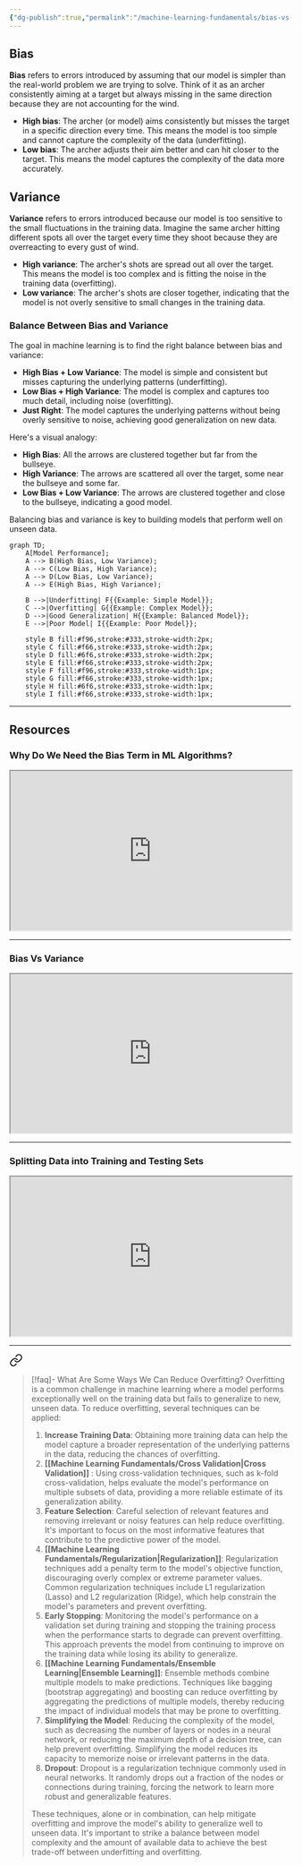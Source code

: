 ```yaml
---
{"dg-publish":true,"permalink":"/machine-learning-fundamentals/bias-vs-variance/","tags":["overfitting","underfitting"],"noteIcon":"2","updated":"2024-05-29T14:31:47.839+05:30"}
---
```



## Bias

**Bias** refers to errors introduced by assuming that our model is simpler than the real-world problem we are trying to solve. Think of it as an archer consistently aiming at a target but always missing in the same direction because they are not accounting for the wind.

- **High bias**: The archer (or model) aims consistently but misses the target in a specific direction every time. This means the model is too simple and cannot capture the complexity of the data (underfitting).
- **Low bias**: The archer adjusts their aim better and can hit closer to the target. This means the model captures the complexity of the data more accurately.

## Variance

**Variance** refers to errors introduced because our model is too sensitive to the small fluctuations in the training data. Imagine the same archer hitting different spots all over the target every time they shoot because they are overreacting to every gust of wind.

- **High variance**: The archer's shots are spread out all over the target. This means the model is too complex and is fitting the noise in the training data (overfitting).
- **Low variance**: The archer's shots are closer together, indicating that the model is not overly sensitive to small changes in the training data.

### Balance Between Bias and Variance

The goal in machine learning is to find the right balance between bias and variance:

- **High Bias + Low Variance**: The model is simple and consistent but misses capturing the underlying patterns (underfitting).
- **Low Bias + High Variance**: The model is complex and captures too much detail, including noise (overfitting).
- **Just Right**: The model captures the underlying patterns without being overly sensitive to noise, achieving good generalization on new data.

Here's a visual analogy:

- **High Bias**: All the arrows are clustered together but far from the bullseye.
- **High Variance**: The arrows are scattered all over the target, some near the bullseye and some far.
- **Low Bias + Low Variance**: The arrows are clustered together and close to the bullseye, indicating a good model.

Balancing bias and variance is key to building models that perform well on unseen data.

```mermaid
graph TD;
    A[Model Performance];
    A --> B(High Bias, Low Variance);
    A --> C(Low Bias, High Variance);
    A --> D(Low Bias, Low Variance);
    A --> E(High Bias, High Variance);

    B -->|Underfitting| F{{Example: Simple Model}};
    C -->|Overfitting| G{{Example: Complex Model}};
    D -->|Good Generalization| H{{Example: Balanced Model}};
    E -->|Poor Model| I{{Example: Poor Model}};

    style B fill:#f96,stroke:#333,stroke-width:2px;
    style C fill:#f66,stroke:#333,stroke-width:2px;
    style D fill:#6f6,stroke:#333,stroke-width:2px;
    style E fill:#f66,stroke:#333,stroke-width:2px;
    style F fill:#f96,stroke:#333,stroke-width:1px;
    style G fill:#f66,stroke:#333,stroke-width:1px;
    style H fill:#6f6,stroke:#333,stroke-width:1px;
    style I fill:#f66,stroke:#333,stroke-width:1px;
```

---

## Resources

### Why Do We Need the Bias Term in ML Algorithms?

<iframe title="Why do we need the Bias Term in Machine Learning Algorithms and Neural Networks" src="https://www.youtube.com/embed/fMAElNVN4S0?feature=oembed" height="113" width="200" allowfullscreen="" allow="fullscreen" style="aspect-ratio: 1.76991 / 1; width: 100%; height: auto;"></iframe>

---

### Bias Vs Variance

<iframe title="Machine Learning Fundamentals: Bias and Variance" src="https://www.youtube.com/embed/EuBBz3bI-aA?feature=oembed" height="113" width="200" allowfullscreen="" allow="fullscreen" style="width: 100%; height: auto; aspect-ratio: 16 / 9;"></iframe>

---

### Splitting Data into Training and Testing Sets

<iframe src="https://www.youtube.com/embed/BAiMKBrFntc?list=PLZsOBAyNTZwaQB9nUTYUYNhz7b22bAJYY" height="113" width="200" allowfullscreen="" allow="fullscreen" style="aspect-ratio: 1.76991 / 1; width: 100%; height: auto;"></iframe>

---


<div class="transclusion internal-embed is-loaded"><a class="markdown-embed-link" href="/miscellaneous/faq/#f47338" aria-label="Open link"><svg xmlns="http://www.w3.org/2000/svg" width="24" height="24" viewBox="0 0 24 24" fill="none" stroke="currentColor" stroke-width="2" stroke-linecap="round" stroke-linejoin="round" class="svg-icon lucide-link"><path d="M10 13a5 5 0 0 0 7.54.54l3-3a5 5 0 0 0-7.07-7.07l-1.72 1.71"></path><path d="M14 11a5 5 0 0 0-7.54-.54l-3 3a5 5 0 0 0 7.07 7.07l1.71-1.71"></path></svg></a><div class="markdown-embed">



> [!faq]- What Are Some Ways We Can Reduce Overfitting?
> Overfitting is a common challenge in machine learning where a model performs exceptionally well on the training data but fails to generalize to new, unseen data. To reduce overfitting, several techniques can be applied:
> 1. **Increase Training Data**: Obtaining more training data can help the model capture a broader representation of the underlying patterns in the data, reducing the chances of overfitting.
> 2. **[[Machine Learning Fundamentals/Cross Validation\|Cross Validation]]** : Using cross-validation techniques, such as k-fold cross-validation, helps evaluate the model's performance on multiple subsets of data, providing a more reliable estimate of its generalization ability.
> 3. **Feature Selection**: Careful selection of relevant features and removing irrelevant or noisy features can help reduce overfitting. It's important to focus on the most informative features that contribute to the predictive power of the model.
> 4. **[[Machine Learning Fundamentals/Regularization\|Regularization]]**: Regularization techniques add a penalty term to the model's objective function, discouraging overly complex or extreme parameter values. Common regularization techniques include L1 regularization (Lasso) and L2 regularization (Ridge), which help constrain the model's parameters and prevent overfitting.
> 5. **Early Stopping**: Monitoring the model's performance on a validation set during training and stopping the training process when the performance starts to degrade can prevent overfitting. This approach prevents the model from continuing to improve on the training data while losing its ability to generalize.
> 6. **[[Machine Learning Fundamentals/Ensemble Learning\|Ensemble Learning]]**: Ensemble methods combine multiple models to make predictions. Techniques like bagging (bootstrap aggregating) and boosting can reduce overfitting by aggregating the predictions of multiple models, thereby reducing the impact of individual models that may be prone to overfitting.
> 7. **Simplifying the Model**: Reducing the complexity of the model, such as decreasing the number of layers or nodes in a neural network, or reducing the maximum depth of a decision tree, can help prevent overfitting. Simplifying the model reduces its capacity to memorize noise or irrelevant patterns in the data.
> 8. **Dropout**: Dropout is a regularization technique commonly used in neural networks. It randomly drops out a fraction of the nodes or connections during training, forcing the network to learn more robust and generalizable features.
> 
> These techniques, alone or in combination, can help mitigate overfitting and improve the model's ability to generalize well to unseen data. It's important to strike a balance between model complexity and the amount of available data to achieve the best trade-off between underfitting and overfitting.

</div></div>

